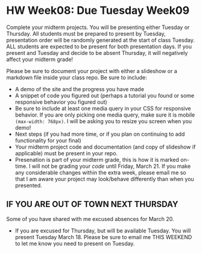 # HW Week08: Due Tuesday Week09

Complete your midterm projects. You will be presenting either Tuesday or Thursday. All students must be prepared to present by Tuesday, presentation order will be randomly generated at the start of class Tuesday. ALL students are expected to be present for both presentation days. If you present and Tuesday and decide to be absent Thursday, it will negatively affect your midterm grade!

Please be sure to document your project with either a slideshow or a markdown file inside your class repo. Be sure to include:

- A demo of the site and the progress you have made
- A snippet of code you figured out (perhaps a tutorial you found or some responsive behavior you figured out)
- Be sure to include at least one media query in your CSS for responsive behavior. If you are only picking one media query, make sure it is mobile `(max-width: 768px)`. I will be asking you to resize you screen when you demo!
- Next steps (if you had more time, or if you plan on continuing to add functionality for your final)
- Your midterm project code and documentation (and copy of slideshow if applicable) must be present in your repo.
- Presenation is part of your midterm grade, this is how it is marked on-time. I will not be grading your _code_ until Friday, March 21. If you make any considerable changes within the extra week, please email me so that I am aware your project may look/behave differently than when you presented.

## IF YOU ARE OUT OF TOWN NEXT THURSDAY

Some of you have shared with me excused absences for March 20.

- If you are excused for Thursday, but will be available Tuesday. You will present Tuesday March 18. Please be sure to email me THIS WEEKEND to let me know you need to present on Tuesday.
